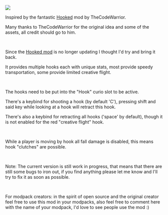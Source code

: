 ![](https://media.forgecdn.net/attachments/995/940/description.png)

Inspired by the fantastic [Hooked](https://www.curseforge.com/minecraft/mc-mods/hooked) mod by TheCodeWarrior.

Many thanks to TheCodeWarrior for the original idea and some of the assets, all credit should go to him.

 

Since the [Hooked mod](https://www.curseforge.com/minecraft/mc-mods/hooked) is no longer updating I thought I'd try and bring it back.

It provides multiple hooks each with unique stats, most provide speedy transportation, some provide limited creative flight.

 

The hooks need to be put into the "Hook" curio slot to be active.

There's a keybind for shooting a hook (by default 'C'), pressing shift and said key while looking at a hook will retract this hook.

There's also a keybind for retracting all hooks ('space' by default), though it is not enabled for the red "creative flight" hook.

 

While a player is moving by hook all fall damage is disabled, this means hook "clutches" are possible.

 

Note: The current version is still work in progress, that means that there are still some bugs to iron out, if you find anything please let me know and I'll try to fix it as soon as possible.

 

For modpack creators: in the spirit of open source and the original creator feel free to use this mod in your modpacks, also feel free to comment here with the name of your modpack, I'd love to see people use the mod :)
